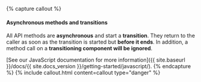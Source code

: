 {% capture callout %}

#### Asynchronous methods and transitions

All API methods are **asynchronous** and start a **transition**. They return to the caller as soon
as the transition is started but **before it ends**. In addition, a method call on a **transitioning
component will be ignored**.

[See our JavaScript documentation for more information]({{ site.baseurl }}/docs/{{ site.docs_version
}}/getting-started/javascript/). {% endcapture %} {% include callout.html content=callout
type="danger" %}

